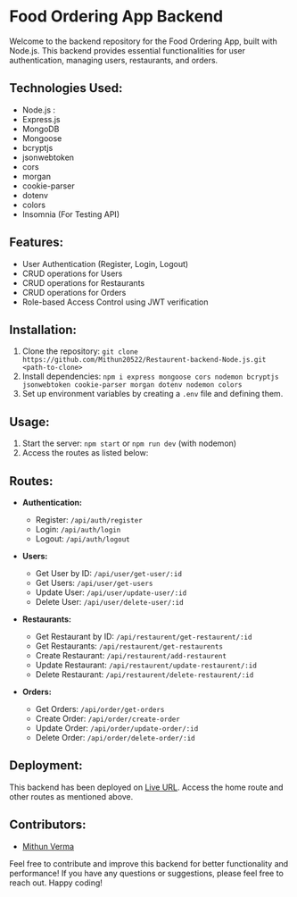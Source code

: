 # Food Ordering App Backend

Welcome to the backend repository for the Food Ordering App, built with Node.js. This backend provides essential functionalities for user authentication, managing users, restaurants, and orders.

## Technologies Used:
- Node.js : 
- Express.js
- MongoDB
- Mongoose
- bcryptjs
- jsonwebtoken
- cors
- morgan
- cookie-parser
- dotenv
- colors
- Insomnia (For Testing API)

## Features:
- User Authentication (Register, Login, Logout)
- CRUD operations for Users
- CRUD operations for Restaurants
- CRUD operations for Orders
- Role-based Access Control using JWT verification

## Installation:
1. Clone the repository: `git clone https://github.com/Mithun20522/Restaurent-backend-Node.js.git <path-to-clone>`
2. Install dependencies: `npm i express mongoose cors nodemon bcryptjs jsonwebtoken cookie-parser morgan dotenv nodemon colors`
3. Set up environment variables by creating a `.env` file and defining them.

## Usage:
1. Start the server: `npm start` or `npm run dev` (with nodemon)
2. Access the routes as listed below:

## Routes:
- **Authentication:**
  - Register: `/api/auth/register`
  - Login: `/api/auth/login`
  - Logout: `/api/auth/logout`

- **Users:**
  - Get User by ID: `/api/user/get-user/:id`
  - Get Users: `/api/user/get-users`
  - Update User: `/api/user/update-user/:id`
  - Delete User: `/api/user/delete-user/:id`

- **Restaurants:**
  - Get Restaurant by ID: `/api/restaurent/get-restaurent/:id`
  - Get Restaurants: `/api/restaurent/get-restaurents`
  - Create Restaurant: `/api/restaurent/add-restaurent`
  - Update Restaurant: `/api/restaurent/update-restaurent/:id`
  - Delete Restaurant: `/api/restaurent/delete-restaurent/:id`

- **Orders:**
  - Get Orders: `/api/order/get-orders`
  - Create Order: `/api/order/create-order`
  - Update Order: `/api/order/update-order/:id`
  - Delete Order: `/api/order/delete-order/:id`

## Deployment:
This backend has been deployed on [Live URL](https://food-ordering-app-backend-bx3z.onrender.com/). Access the home route and other routes as mentioned above.

## Contributors:
- [Mithun Verma](https://www.linkedin.com/in/mithunverma01/)

Feel free to contribute and improve this backend for better functionality and performance! If you have any questions or suggestions, please feel free to reach out. Happy coding!
